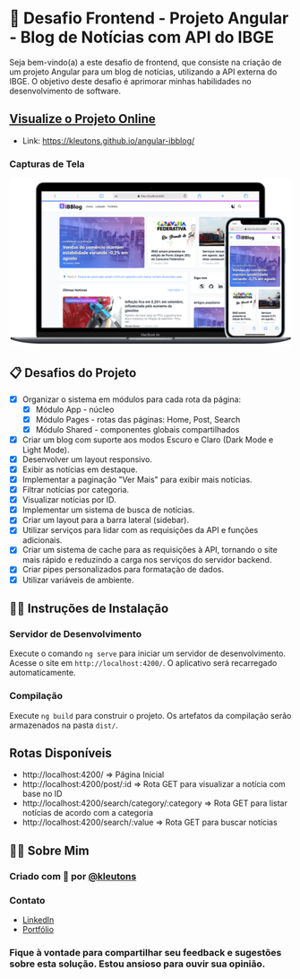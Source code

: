 # 🚀 Desafio Frontend - Projeto Angular - Blog de Notícias com API do IBGE

Seja bem-vindo(a) a este desafio de frontend, que consiste na criação de um projeto Angular para um blog de notícias, utilizando a API externa do IBGE. O objetivo deste desafio é aprimorar minhas habilidades no desenvolvimento de software.

## [Visualize o Projeto Online](https://kleutons.github.io/angular-ibblog/)

- Link: https://kleutons.github.io/angular-ibblog/

### Capturas de Tela

![Captura de Tela do Aplicativo](.github/prototype.png)

## 📋 Desafios do Projeto

- [x] Organizar o sistema em módulos para cada rota da página:
  - [x] Módulo App - núcleo
  - [x] Módulo Pages - rotas das páginas: Home, Post, Search
  - [x] Módulo Shared - componentes globais compartilhados
- [x] Criar um blog com suporte aos modos Escuro e Claro (Dark Mode e Light Mode).
- [x] Desenvolver um layout responsivo.
- [x] Exibir as notícias em destaque.
- [x] Implementar a paginação "Ver Mais" para exibir mais notícias.
- [x] Filtrar notícias por categoria.
- [x] Visualizar notícias por ID.
- [x] Implementar um sistema de busca de notícias.
- [x] Criar um layout para a barra lateral (sidebar).
- [x] Utilizar serviços para lidar com as requisições da API e funções adicionais.
- [x] Criar um sistema de cache para as requisições à API, tornando o site mais rápido e reduzindo a carga nos serviços do servidor backend.
- [x] Criar pipes personalizados para formatação de dados.
- [x] Utilizar variáveis de ambiente.

## 👨‍💻 Instruções de Instalação

### Servidor de Desenvolvimento
Execute o comando `ng serve` para iniciar um servidor de desenvolvimento. Acesse o site em `http://localhost:4200/`. O aplicativo será recarregado automaticamente.

### Compilação
Execute `ng build` para construir o projeto. Os artefatos da compilação serão armazenados na pasta `dist/`.

## Rotas Disponíveis
- http://localhost:4200/ => Página Inicial
- http://localhost:4200/post/:id => Rota GET para visualizar a notícia com base no ID
- http://localhost:4200/search/category/:category => Rota GET para listar notícias de acordo com a categoria
- http://localhost:4200/search/:value => Rota GET para buscar notícias

## 👨‍💻 Sobre Mim
### Criado com 💙 por [@kleutons](https://github.com/kleutons)

### Contato
- [LinkedIn](https://www.linkedin.com/in/kleuton-novais/)
- [Portfólio](https://kleuton.dev)

### Fique à vontade para compartilhar seu feedback e sugestões sobre esta solução. Estou ansioso para ouvir sua opinião.
